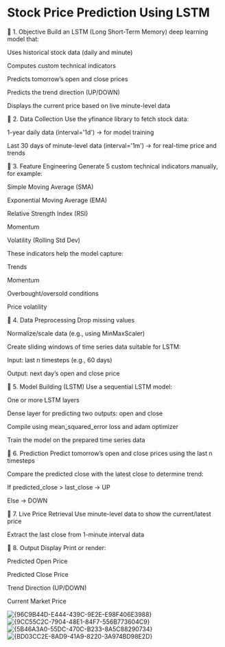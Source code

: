 # **Stock Price Prediction Using LSTM**
🔹 1. Objective
Build an LSTM (Long Short-Term Memory) deep learning model that:

Uses historical stock data (daily and minute)

Computes custom technical indicators

Predicts tomorrow’s open and close prices

Predicts the trend direction (UP/DOWN)

Displays the current price based on live minute-level data

🔹 2. Data Collection
Use the yfinance library to fetch stock data:

1-year daily data (interval='1d') → for model training

Last 30 days of minute-level data (interval='1m') → for real-time price and trends

🔹 3. Feature Engineering
Generate 5 custom technical indicators manually, for example:

Simple Moving Average (SMA)

Exponential Moving Average (EMA)

Relative Strength Index (RSI)

Momentum

Volatility (Rolling Std Dev)

These indicators help the model capture:

Trends

Momentum

Overbought/oversold conditions

Price volatility

🔹 4. Data Preprocessing
Drop missing values

Normalize/scale data (e.g., using MinMaxScaler)

Create sliding windows of time series data suitable for LSTM:

Input: last n timesteps (e.g., 60 days)

Output: next day’s open and close price

🔹 5. Model Building (LSTM)
Use a sequential LSTM model:

One or more LSTM layers

Dense layer for predicting two outputs: open and close

Compile using mean_squared_error loss and adam optimizer

Train the model on the prepared time series data

🔹 6. Prediction
Predict tomorrow’s open and close prices using the last n timesteps

Compare the predicted close with the latest close to determine trend:

If predicted_close > last_close → UP

Else → DOWN

🔹 7. Live Price Retrieval
Use minute-level data to show the current/latest price

Extract the last close from 1-minute interval data

🔹 8. Output Display
Print or render:

Predicted Open Price

Predicted Close Price

Trend Direction (UP/DOWN)

Current Market Price



![{96C9B44D-E444-439C-9E2E-E98F406E3988}](https://github.com/user-attachments/assets/2cddb140-0f24-4a32-a1f9-e3a4472a58e2)
![{9CC55C2C-7904-48E1-84F7-556B773604C9}](https://github.com/user-attachments/assets/b9fdbe20-1172-40ef-9f6b-85c95e6cf913)
![{5B46A3A0-55DC-470C-B233-8A5C88290734}](https://github.com/user-attachments/assets/2748a22f-63fa-43f0-9994-4c6a5c1f161c)
![{BD03CC2E-8AD9-41A9-8220-3A974BD98E2D}](https://github.com/user-attachments/assets/61eb8aad-a819-4150-8f62-0c5a2db2e213)
